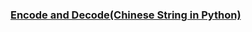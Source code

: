 ### [Encode and Decode(Chinese String in Python)](https://www.cnblogs.com/chaojiyingxiong/p/9822444.html)
